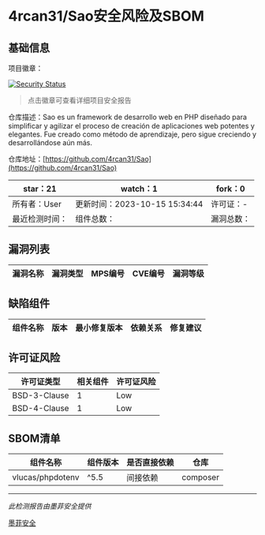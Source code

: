 # 4rcan31/Sao安全风险及SBOM

## 基础信息

项目徽章：

[![Security Status](https://www.murphysec.com/platform3/v31/badge/1714353891273474048.svg)](https://www.murphysec.com/console/report/1714353890283618304/1714353891273474048)

> 点击徽章可查看详细项目安全报告

仓库描述：Sao es un framework de desarrollo web en PHP diseñado para simplificar y agilizar el proceso de creación de aplicaciones web potentes y elegantes. Fue creado como método de aprendizaje, pero sigue creciendo y desarrollándose aún más.

仓库地址：[https://github.com/4rcan31/Sao](https://github.com/4rcan31/Sao)

| star：21 | watch：1 | fork：0 |
| ----------- | -------------- | ------------ |
| 所有者：User | 更新时间：2023-10-15 15:34:44 | 许可证：- |
| 最近检测时间： | 组件总数： | 漏洞总数： |




## 漏洞列表

| 漏洞名称 | 漏洞类型 | MPS编号 | CVE编号 | 漏洞等级 |
| ------- | ------ | ------- | ------ | ----- |





## 缺陷组件

| 组件名称 | 版本 | 最小修复版本 | 依赖关系 | 修复建议 |
| -------- | ---- | ------------ | -------- | -------- |





## 许可证风险

| 许可证类型 | 相关组件 | 许可证风险 |
| ---------- | -------- | ---------- |
|BSD-3-Clause|1|Low|
|BSD-4-Clause|1|Low|




## SBOM清单

| 组件名称 | 组件版本 | 是否直接依赖 | 仓库 |
| -------- | -------- | ------------ | ---- |
|vlucas/phpdotenv|^5.5|间接依赖|composer|


------

*此检测报告由墨菲安全提供*

[墨菲安全](www.murphysec.com)